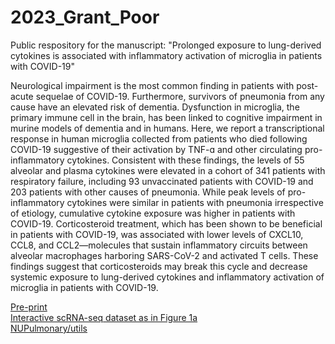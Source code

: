 # 2023_Grant_Poor
Public respository for the manuscript: "Prolonged exposure to lung-derived cytokines is associated with inflammatory activation of microglia in patients with COVID-19"
   
Neurological impairment is the most common finding in patients with post-acute sequelae of COVID-19. Furthermore, survivors of pneumonia from any cause have an elevated risk of dementia. Dysfunction in microglia, the primary immune cell in the brain, has been linked to cognitive impairment in murine models of dementia and in humans. Here, we report a transcriptional response in human microglia collected from patients who died following COVID-19 suggestive of their activation by TNF-ɑ and other circulating pro-inflammatory cytokines. Consistent with these findings, the levels of 55 alveolar and plasma cytokines were elevated in a cohort of 341 patients with respiratory failure, including 93 unvaccinated patients with COVID-19 and 203 patients with other causes of pneumonia. While peak levels of pro-inflammatory cytokines were similar in patients with pneumonia irrespective of etiology, cumulative cytokine exposure was higher in patients with COVID-19. Corticosteroid treatment, which has been shown to be beneficial in patients with COVID-19, was associated with lower levels of CXCL10, CCL8, and CCL2—molecules that sustain inflammatory circuits between alveolar macrophages harboring SARS-CoV-2 and activated T cells. These findings suggest that corticosteroids may break this cycle and decrease systemic exposure to lung-derived cytokines and inflammatory activation of microglia in patients with COVID-19.
   
[Pre-print](tbd.com)   
[Interactive scRNA-seq dataset as in Figure 1a](https://nupulmonary.org/covid-19/human_microglia/?ds=human_microglia_COVID-19)   
[NUPulmonary/utils](https://github.com/NUPulmonary/utils)   
